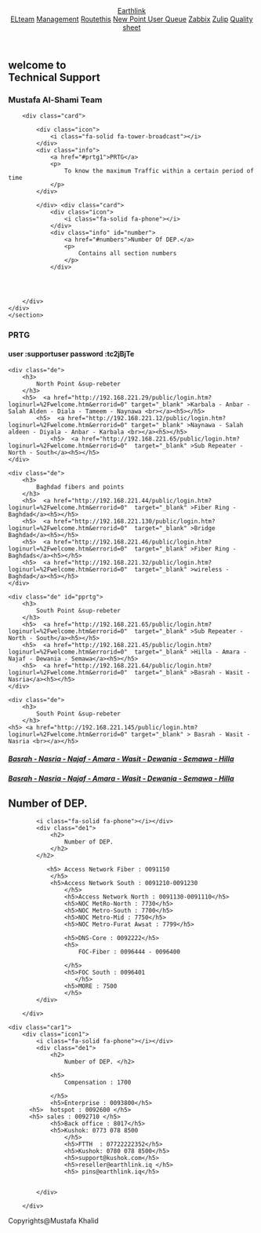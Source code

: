
<html lang="en">
<head>
    <meta charset="UTF-8">
    <meta http-equiv="X-UA-Compatible" content="IE=edge">
    <meta name="viewport" content="width=device-width, initial-scale=1.0">
    <link rel="stylesheet" href="https://cdnjs.cloudflare.com/ajax/libs/font-awesome/5.15.4/css/all.min.css">
    <link rel="stylesheet" href="out.css">
    <script src="https://kit.fontawesome.com/5422cc5315.js" crossorigin="anonymous"></script>
<title>Technical Support</title>
</head>
<body>
    <HEAder>
    <a href="#" class="logo">Earthlink</a>
<nav class="up">
    <a href="https://hrms.earthlink.iq/elteam" target="_blank">ELteam</a>
    <a href="https://admin.earthlink.iq/Login.aspx?returnUrl=~/Home.aspx" target="_blank">Management</a>
    <a href="https://api.routethis.com/dashboard/login.html#analysis-details/7b1f8447-ce17-4c47-af18-d32cc40a4f51/61292f4ce6271f389cc1e2e7" target="_blank">Routethis</a>
    <a href="https://jw.el.earthlink.iq/jw/web/userview/newPoint/newPoint/_/inbox"  target="_blank">New Point </a>
    <a href="http://10.4.20.5/index" target="_blank">User Queue</a> 
    <a href="https://zabbix.el.earthlink.iq/zabbix.php?action=dashboard.view" target="_blank">Zabbix</a>
    <a href="https://zulip.earthlink.iq" target="_blank">Zulip</a>
    <a href="https://docs.google.com/spreadsheets/d/1XADYA3Sux8vOf9BWzJLHiU7BH5p89wg4wRVeM6Y0u-M/edit#gid=0" target="_blank">Quality sheet</a>
</nav> 
</HEAder>
    
<section class="main">
    <div>
        <h2> welcome to <br><span>Technical Support</span></h2>
            <h3>
                Mustafa Al-Shami Team
            </h3>
        
    




    
    
<div class="content">
   
        <div class="card">
       
            <div class="icon">
                <i class="fa-solid fa-tower-broadcast"></i>
            </div>
            <div class="info">
                <a href="#prtg1">PRTG</a>
                <p>
                    To know the maximum Traffic within a certain period of time
                </p>
            </div>  
        
            </div> <div class="card">
                <div class="icon">
                    <i class="fa-solid fa-phone"></i>
                </div>
                <div class="info" id="number">
                    <a href="#numbers">Number Of DEP.</a>
                    <p>
                        Contains all section numbers
                    </p>
                </div>
    
            

       
        </div>
    </div>
    </section>
<section class="page3" id="prtg1">
<h1> PRTG</h1> 
<h4>user :supportuser <span>password :tc2jBjTe</span></h4>

 <div class="sec">
  <div class="car">
    <div class="icons">
        <i class="fa-solid fa-tower-broadcast"></i> </div>
  
    <div class="de"> 
        <h3>
            North Point &sup-rebeter
        </h3>
        <h5>  <a href="http://192.168.221.29/public/login.htm?loginurl=%2Fwelcome.htm&errorid=0" target="_blank" >Karbala - Anbar - Salah Alden - Diala - Tameem - Naynawa <br></a><h5></h5>
            <h5>  <a href="http://192.168.221.12/public/login.htm?loginurl=%2Fwelcome.htm&errorid=0" target="_blank" >Naynawa - Salah aldeen - Diyala - Anbar - Karbala <br></a><h5></h5>
                <h5>  <a href="http://192.168.221.65/public/login.htm?loginurl=%2Fwelcome.htm&errorid=0"  target="_blank" >Sub Repeater - North - South</a><h5></h5>
    </div>

</div>
<div class="car">
    <div class="icons">
        <i class="fa-solid fa-tower-broadcast"></i> </div>
  
    <div class="de"> 
        <h3>
            Baghdad fibers and points
        </h3>
        <h5>  <a href="http://192.168.221.44/public/login.htm?loginurl=%2Fwelcome.htm&errorid=0"  target="_blank" >Fiber Ring - Baghdad</a><h5></h5>
        <h5>  <a href="http://192.168.221.130/public/login.htm?loginurl=%2Fwelcome.htm&errorid=0"  target="_blank" >Bridge Baghdad</a><h5></h5>
        <h5>  <a href="http://192.168.221.46/public/login.htm?loginurl=%2Fwelcome.htm&errorid=0"  target="_blank" >Fiber Ring - Baghdads</a><h5></h5>
        <h5>  <a href="http://192.168.221.32/public/login.htm?loginurl=%2Fwelcome.htm&errorid=0"  target="_blank" >wireless - Baghdad</a><h5></h5>
    </div>

</div>
<div class="car">
    <div class="icons">
        <i class="fa-solid fa-tower-broadcast"></i> </div>
  
    <div class="de" id="pprtg"> 
        <h3>
            South Point &sup-rebeter
        </h3>
        <h5>  <a href="http://192.168.221.65/public/login.htm?loginurl=%2Fwelcome.htm&errorid=0"  target="_blank" >Sub Repeater - North - South</a><h5></h5>
        <h5>  <a href="http://192.168.221.45/public/login.htm?loginurl=%2Fwelcome.htm&errorid=0"  target="_blank" >Hilla - Amara - Najaf - Dewania - Semawa</a><h5></h5>
        <h5>  <a href="http://192.168.221.64/public/login.htm?loginurl=%2Fwelcome.htm&errorid=0"  target="_blank" >Basrah - Wasit - Nasria</a><h5></h5>
    </div>

</div>
<div class="car">
    <div class="icons">
        <i class="fa-solid fa-tower-broadcast"></i> </div>
  
    <div class="de"> 
        <h3>
            South Point &sup-rebeter
        </h3>
    <h5> <a href="http://192.168.221.145/public/login.htm?loginurl=%2Fwelcome.htm&errorid=0" target="_blank" > Basrah - Wasit - Nasria <br></a></h5>
   <h5> <a href="http://192.168.221.39/public/login.htm?loginurl=%2Fwelcome.htm&errorid=0" target="_blank" >Basrah - Nasria - Najaf - Amara - Wasit - Dewania - Semawa - Hilla</a></h5>
   <h5><a href="http://192.168.221.40/public/login.htm?loginurl=%2Fwelcome.htm&errorid=0"  target="_blank" >Basrah - Nasria - Najaf - Amara - Wasit - Dewania - Semawa - Hilla</a></h5>
    </div>

</div>
</div>
</section>



<section class="num" id="numbers">
    <h2> Number of DEP. </h2> 
<div class="sec1">
    <div class="car1">
        <div class="icon1">

            <i class="fa-solid fa-phone"></i></div>
            <div class="de1">
                <h2>
                    Number of DEP. 
                </h2>
            </h2>
            
               <h5> Access Network Fiber : 0091150
                </h5>
                <h5>Access Network South : 0091210-0091230
                    </h5>
                    <h5>Access Network North : 0091130-0091110</h5>
                    <h5>NOC MetRo-North : 7730</h5>
                    <h5>NOC Metro-South : 7700</h5>
                    <h5>NOC Metro-Mid : 7750</h5>
                    <h5>NOC Metro-Furat Awsat : 7799</h5>

                    <h5>DNS-Core : 0092222</h5>
                    <h5>
                        FOC-Fiber : 0096444 - 0096400
                        
                    </h5>
                    <h5>FOC South : 0096401
                       </h5>
                    <h5>MORE : 7500
                    </h5>
            </div>

        </div>
    
    <div class="car1">
        <div class="icon1">
            <i class="fa-solid fa-phone"></i></div>
            <div class="de1">
                <h2>
                    Number of DEP. </h2>

                <h5>
                    Compensation : 1700

                </h5>
                <h5>Enterprise : 0093800</h5>
          <h5>  hotspot : 0092600 </h5>
          <h5> sales : 0092710 </h5>
                <h5>Back office : 8017</h5>
                <h5>Kushok: 0773 078 8500
                    </h5>
                    <h5>FTTH  : 07722222352</h5>
                    <h5>Kushok: 0780 078 8500</h5>
                    <h5>support@kushok.com</h5>
                    <h5>reseller@earthlink.iq </h5>
                    <h5> pins@earthlink.iq</h5>


            </div>

        </div>
    
</div>







</section>
<footer class = "footer">
<p>
    Copyrights@<span>Mustafa Khalid </span>
</p>
</footer>


</body>
</html>

